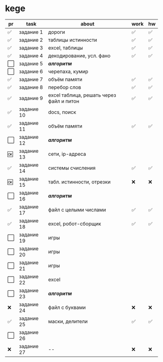 # kege

| pr | task | about | work | hw |
| -- | --------- | --- | --- | --- |
| ✅ | задание 1 | дороги | ✅ | ✅ |
| ✅ | задание 2 | таблицы истинности | ✅ | ✅ |
| ✅ | задание 3 | excel, таблицы | ✅ | ✅ |
| ✅ | задание 4 | декодирование, усл. фано | ✅ | ✅ |
| ⬜️ | задание 5 | _**алгоритм**_ |
| ⬜️ | задание 6 | черепаха, кумир |
| ✅ | задание 7 | объём памяти | ✅ | ✅ |
| ✅ | задание 8 | перебор слов | ✅ | ✅ |
| ✅ | задание 9 | excel таблица, решать через файл и питон | ✅ | ✅ |
| ✅ | задание 10 | docs, поиск |
| ✅ | задание 11 | объём памяти | ✅ | ✅ |
| ⬜️ | задание 12 | _**алгоритм**_ |
| 🆗 | задание 13 | сети, ip-адреса |
| ✅ | задание 14 | системы счисления | ✅ | ✅ |
| 🆗 | задание 15 | табл. истинности, отрезки | ❌ | ❌ |
| ⬜️ | задание 16 | _**алгоритм**_ |
| ✅ | задание 17 | файл с целыми числами | ✅ | ✅ |
| ✅ | задание 18 | excel, робот-сборщик | ✅ | ✅ |
| ⬜️ | задание 19 | игры |
| ⬜️ | задание 20 | игры |
| ⬜️ | задание 21 | игры |
| ⬜️ | задание 22 | excel |
| ⬜️ | задание 23 | _**алгоритм**_ |
| ❌ | задание 24 | файл  с буквами | ❌ | ❌ |
| ✅ | задание 25 | маски, делители | ✅ | ✅ |
| ⬜️ | задание 26 | 
| ❌ | задание 27 | -- | ❌ | ❌ |
